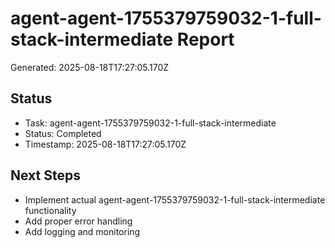 # agent-agent-1755379759032-1-full-stack-intermediate Report

Generated: 2025-08-18T17:27:05.170Z

## Status
- Task: agent-agent-1755379759032-1-full-stack-intermediate
- Status: Completed
- Timestamp: 2025-08-18T17:27:05.170Z

## Next Steps
- Implement actual agent-agent-1755379759032-1-full-stack-intermediate functionality
- Add proper error handling
- Add logging and monitoring
